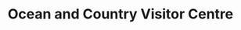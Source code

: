 ---
title: "Ocean and Country Visitor Centre"
address: "Derryinver, Letterfrack, Co. Galway"
tel: "+353 (0)95 43 473"
county: "Galway"
category: "Zoos And Aquariums"
type: "Content"
lat: "53.60101318359375"
lng: "-9.993680000305176"
---
